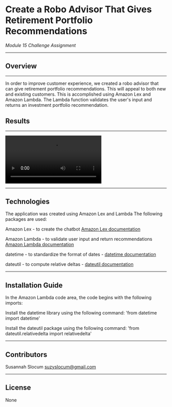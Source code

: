 # Create a Robo Advisor That Gives Retirement Portfolio Recommendations

*Module 15 Challenge Assignment*

---

## Overview 
---
  In order to improve customer experience, we created a robo advisor that can give retirement portfolio recommendations. This will appeal to both new and existing customers. This is accomplished using Amazon Lex and Amazon Lambda. The Lambda function validates the user's input and returns an investment portfolio recommendation.

## Results
---

![Demo](https://user-images.githubusercontent.com/75707305/116795792-4eda3a00-aa8c-11eb-847c-ea205d16d7e0.mov)

---

## Technologies

The application was created using Amazon Lex and Lambda
The following packages are used:

Amazon Lex - to create the chatbot [Amazon Lex documentation](https://docs.aws.amazon.com/lex/)

Amazon Lambda - to validate user input and return recommendations [Amazon Lambda documentation](https://docs.aws.amazon.com/lambda/index.html)

datetime - to standardize the format of dates - [datetime documentation](https://docs.python.org/3/library/datetime.html)

dateutil - to compute relative deltas - [dateutil documentation](https://dateutil.readthedocs.io/en/stable/)


---

## Installation Guide

In the Amazon Lambda code area, the code begins with the following imports:

Install the datetime library using the following command: 'from datetime import datetime'

Install the dateutil package using the following command: 'from dateutil.relativedelta import relativedelta'

---

## Contributors
Susannah Slocum 
suzyslocum@gmail.com

---

## License

None
